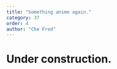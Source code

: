 ```yaml
---
title: "Something anime again."
category: 37
order: 4
author: "Che Fred"
---
```

# Under construction.
